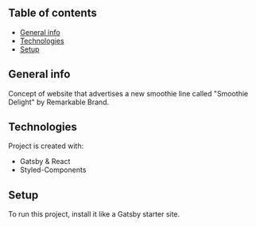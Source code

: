 ## Table of contents
* [General info](#general-info)
* [Technologies](#technologies)
* [Setup](#setup)

## General info
Concept of website that advertises a new smoothie line called "Smoothie Delight" by Remarkable Brand.
	
## Technologies
Project is created with:
* Gatsby & React
* Styled-Components
	
## Setup
To run this project, install it like a Gatsby starter site.
